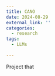 ```yaml
---
title: CANO
date: 2024-08-29
external_link: ''
categories:
  - research
tags:
  - LLMs
  
---
```


Project that